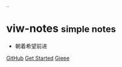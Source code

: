 <img src="https://xiaoboblog-bucket.oss-cn-hangzhou.aliyuncs.com/blog/viw.jpg" alt="logo" style="zoom: 15%;" />

# viw-notes <small>simple notes</small>

- 朝着希望前进

[GitHub](https://xiaobo1997.github.io)
[Get Started](/README.md)
[Gieee](https://gitee.com/xiaobo97)

